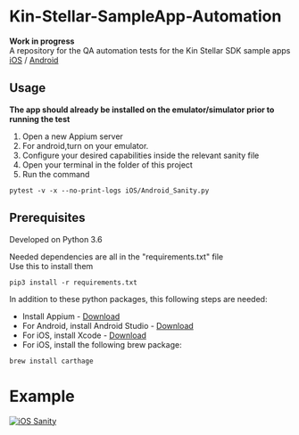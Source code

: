 # Kin-Stellar-SampleApp-Automation

**Work in progress**  
A repository for the QA automation tests for the Kin Stellar SDK sample apps  
[iOS](https://github.com/kinfoundation/kin-sdk-core-stellar-ios) / [Android](https://github.com/kinfoundation/kin-sdk-core-stellar-android)

## Usage
**The app should already be installed on the emulator/simulator prior to running the test**

1. Open a new Appium server
2. For android,turn on your emulator.
3. Configure your desired capabilities inside the relevant sanity file
2. Open your terminal in the folder of this project
3. Run the command 
```
pytest -v -x --no-print-logs iOS/Android_Sanity.py
```

## Prerequisites

Developed on Python  3.6

Needed dependencies are all in the "requirements.txt" file  
Use this to install them
```
pip3 install -r requirements.txt  
```  
In addition to these python packages, this following steps are needed:
* Install Appium - [Download](https://github.com/appium/appium-desktop/releases/tag/v1.3.1)
* For Android, install Android Studio - [Download](https://developer.android.com/studio/index.html)
* For iOS, install Xcode - [Download](https://itunes.apple.com/ao/app/xcode/id497799835?mt=12)
* For iOS, install the following brew package:
```
brew install carthage
```

# Example

[![iOS Sanity](https://i.imgur.com/IMgzltX.jpg)](https://www.youtube.com/watch?v=wPzNuMOAea8 "iOS Sanity")

